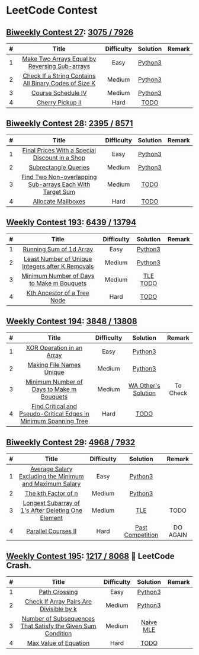 # LeetCode Contest
## [Biweekly Contest 27](https://leetcode.com/contest/biweekly-contest-27): [3075 / 7926](https://leetcode.com/contest/biweekly-contest-27/ranking)
| # | Title | Difficulty | Solution | Remark |
|:---:| :-----: | :---------:| :-----------:| :---------:| 
| 1 | [Make Two Arrays Equal by Reversing Sub-arrays](https://leetcode.com/contest/biweekly-contest-27/problems/make-two-arrays-equal-by-reversing-sub-arrays/) | Easy | [Python3](./BiweeklyContest27/1.py) |   |
| 2 | [Check If a String Contains All Binary Codes of Size K](https://leetcode.com/contest/biweekly-contest-27/problems/check-if-a-string-contains-all-binary-codes-of-size-k/) |  Medium | [Python3](./BiweeklyContest27/2.py) |  |
| 3 | [Course Schedule IV](https://leetcode.com/contest/biweekly-contest-27/problems/course-schedule-iv/) |  Medium | [Python3](./BiweeklyContest27/3.py) | |
| 4 | [Cherry Pickup II](https://leetcode.com/contest/biweekly-contest-27/problems/cherry-pickup-ii/) |  Hard | [TODO](./BiweeklyContest27/4.py) | |

## [Biweekly Contest 28](https://leetcode.com/contest/biweekly-contest-28): [2395 / 8571](https://leetcode.com/contest/biweekly-contest-28/ranking)
| # | Title | Difficulty | Solution | Remark |
|:---:| :-----: | :---------:| :-----------:| :---------:| 
| 1 | [Final Prices With a Special Discount in a Shop](https://leetcode.com/contest/biweekly-contest-28/problems/final-prices-with-a-special-discount-in-a-shop/) | Easy | [Python3](./BiweeklyContest28/1.py) |   |
| 2 | [Subrectangle Queries](https://leetcode.com/contest/biweekly-contest-28/problems/subrectangle-queries/) |  Medium | [Python3](./BiweeklyContest28/2.py) |  |
| 3 | [Find Two Non-overlapping Sub-arrays Each With Target Sum](https://leetcode.com/contest/biweekly-contest-28/problems/find-two-non-overlapping-sub-arrays-each-with-target-sum/) |  Medium | [TODO](./BiweeklyContest28/3.py) | |
| 4 | [Allocate Mailboxes](https://leetcode.com/contest/biweekly-contest-28/problems/allocate-mailboxes/) |  Hard | [TODO](./BiweeklyContest28/4.py) | |

## [Weekly Contest 193](https://leetcode.com/contest/weekly-contest-193): [6439 / 13794](https://leetcode.com/contest/weekly-contest-193/ranking)
| # | Title | Difficulty | Solution | Remark |
|:---:| :-----: | :---------:| :-----------:| :---------:| 
| 1 | [Running Sum of 1d Array](https://leetcode.com/contest/weekly-contest-193/problems/running-sum-of-1d-array/) | Easy | [Python3](./WeeklyContest193/1.py) |   |
| 2 | [Least Number of Unique Integers after K Removals](https://leetcode.com/contest/weekly-contest-193/problems/least-number-of-unique-integers-after-k-removals/) |  Medium | [Python3](./WeeklyContest193/2.py) |  |
| 3 | [Minimum Number of Days to Make m Bouquets](https://leetcode.com/contest/weekly-contest-193/problems/minimum-number-of-days-to-make-m-bouquets/) |  Medium | [TLE TODO](./WeeklyContest193/3.py) | |
| 4 | [Kth Ancestor of a Tree Node](https://leetcode.com/contest/weekly-contest-193/problems/kth-ancestor-of-a-tree-node/) |  Hard | [TODO](./WeeklyContest193/4.py) | |

## [Weekly Contest 194](https://leetcode.com/contest/weekly-contest-194): [3848 / 13808](https://leetcode.com/contest/weekly-contest-194/ranking)
| # | Title | Difficulty | Solution | Remark |
|:---:| :-----: | :---------:| :-----------:| :---------:| 
| 1 | [XOR Operation in an Array](https://leetcode.com/contest/weekly-contest-194/problems/xor-operation-in-an-array/) | Easy | [Python3](./WeeklyContest194/1.py) |   |
| 2 | [Making File Names Unique](https://leetcode.com/contest/weekly-contest-194/problems/making-file-names-unique/) |  Medium | [Python3](./WeeklyContest194/2.py) |  |
| 3 | [Minimum Number of Days to Make m Bouquets](https://leetcode.com/contest/weekly-contest-194/problems/avoid-flood-in-the-city/) |  Medium | [WA Other's Solution](./WeeklyContest194/3.py) |To Check |
| 4 | [Find Critical and Pseudo-Critical Edges in Minimum Spanning Tree](https://leetcode.com/contest/weekly-contest-194/problems/find-critical-and-pseudo-critical-edges-in-minimum-spanning-tree/) |  Hard | [TODO](./WeeklyContest194/4.py) | |

## [Biweekly Contest 29](https://leetcode.com/contest/biweekly-contest-29): [4968 / 7932](https://leetcode.com/contest/biweekly-contest-29/ranking)
| # | Title | Difficulty | Solution | Remark |
|:---:| :-----: | :---------:| :-----------:| :---------:| 
| 1 | [Average Salary Excluding the Minimum and Maximum Salary](https://leetcode.com/contest/biweekly-contest-29/problems/average-salary-excluding-the-minimum-and-maximum-salary/) | Easy | [Python3](./BiweeklyContest29/1.py) |   |
| 2 | [The kth Factor of n](https://leetcode.com/contest/biweekly-contest-29/problems/the-kth-factor-of-n/) |  Medium | [Python3](./BiweeklyContest29/2.py) |  |
| 3 | [Longest Subarray of 1's After Deleting One Element](https://leetcode.com/contest/biweekly-contest-29/problems/longest-subarray-of-1s-after-deleting-one-element/) |  Medium | [TLE](./BiweeklyContest29/3.py) |TODO |
| 4 | [Parallel Courses II](https://leetcode.com/contest/biweekly-contest-29/problems/parallel-courses-ii/) |  Hard | [Past Competition](./BiweeklyContest29/4.py) | DO AGAIN|

## [Weekly Contest 195](https://leetcode.com/contest/weekly-contest-195/): [1217 / 8068](https://leetcode.com/contest/weekly-contest-195/ranking) :see_no_evil: LeetCode Crash.
| # | Title | Difficulty | Solution | Remark |
|:---:| :-----: | :---------:| :-----------:| :---------:| 
| 1 | [Path Crossing](https://leetcode.com/contest/weekly-contest-195/problems/path-crossing/) | Easy | [Python3](./WeeklyContest195/1.py) |   |
| 2 | [Check If Array Pairs Are Divisible by k](https://leetcode.com/contest/weekly-contest-195/problems/check-if-array-pairs-are-divisible-by-k/) |  Medium | [Python3](./WeeklyContest195/2.py) |  |
| 3 | [Number of Subsequences That Satisfy the Given Sum Condition](https://leetcode.com/contest/weekly-contest-195/problems/number-of-subsequences-that-satisfy-the-given-sum-condition/) |  Medium | [Naive MLE](./WeeklyContest195/3.py) | |
| 4 | [Max Value of Equation](https://leetcode.com/contest/weekly-contest-195/problems/max-value-of-equation/) |  Hard | [TODO](./WeeklyContest195/4.py) | |